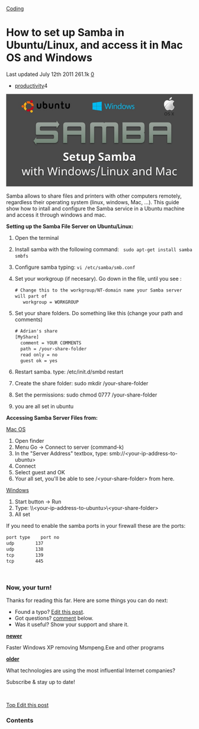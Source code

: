 



<a href="/categories/coding/" class="category-link">Coding</a>

How to set up Samba in Ubuntu/Linux, and access it in Mac OS and Windows
========================================================================

<span title="Last time this post was updated"> Last updated July 12th 2011 </span> <span class="m-x-2" title="Pageviews"> 261.1k </span> <span class="m-x-2" title="Click to go to the comments section"> [ <span class="disqus-comment-count" data-disqus-url="https://adrianmejia.com/how-to-set-up-samba-in-ubuntu-linux-and-access-it-in-mac-os-and-windows/">0</span>](#disqus_thread) </span>

-   <a href="/tags/productivity/" class="tag-list-link">productivity</a><span class="tag-list-count">4</span>

![How to set up Samba in Ubuntu/Linux, and access it in Mac OS and Windows](/images/samba-filesharing-with-windows-ubuntu-mac-large.jpg)

Samba allows to share files and printers with other computers remotely, regardless their operating system (linux, windows, Mac, ...). This guide show how to intall and configure the Samba service in a Ubuntu machine and access it through windows and mac.

<span id="more"></span>

**<span class="underline">Setting up the Samba File Server on Ubuntu/Linux:</span>**

1.  Open the terminal
2.  Install samba with the following command:   `sudo apt-get install samba smbfs`
3.  Configure samba typing: `vi /etc/samba/smb.conf`
4.  Set your workgroup (if necesary). Go down in the file, until you see :
      
        # Change this to the workgroup/NT-domain name your Samba server will part of
           workgroup = WORKGROUP

      

5.  Set your share folders. Do something like this (change your path and comments)
      
        # Adrian's share
        [MyShare]
          comment = YOUR COMMENTS
          path = /your-share-folder
          read only = no
          guest ok = yes

      

6.  Restart samba. type: /etc/init.d/smbd restart
7.  Create the share folder: sudo mkdir /your-share-folder
8.  Set the permissions: sudo chmod 0777 /your-share-folder
9.  you are all set in ubuntu

**<span class="underline">Accessing Samba Server Files from:</span>**

<span style="text-decoration: underline;">Mac OS</span>

1.  Open finder
2.  Menu Go -&gt; Connect to server (command-k)
3.  In the "Server Address" textbox, type: smb://&lt;your-ip-address-to-ubuntu&gt;
4.  Connect
5.  Select guest and OK
6.  Your all set, you'll be able to see /&lt;your-share-folder&gt; from here.

<span style="text-decoration: underline;">Windows</span>

1.  Start button -&gt; Run
2.  Type: \\\\&lt;your-ip-address-to-ubuntu&gt;\\&lt;your-share-folder&gt;
3.  All set

If you need to enable the samba ports in your firewall these are the ports:

  

    port type    port no
    udp        137
    udp        138
    tcp        139
    tcp        445

  

 

### Now, your turn!

Thanks for reading this far. Here are some things you can do next:

-   Found a typo? [Edit this post](https://github.com/amejiarosario/amejiarosario.github.io/edit/source/source/_posts/2011-07-12-how-to-set-up-samba-in-ubuntu-linux-and-access-it-in-mac-os-and-windows.md).
-   Got questions? [comment](#comments-section) below.
-   Was it useful? Show your support and share it.



<a href="/faster-windows-xp-removing-msmpeng-exe-and-other-programs/" class="article-nav-newer"><strong><em></em> newer</strong></a>

Faster Windows XP removing Msmpeng.Exe and other programs

<a href="/what-technologies-are-using-the-most-influential-internet-companies/" class="article-nav-older"><strong>older <em></em></strong></a>

What technologies are using the most influential Internet companies?

Subscribe & stay up to date!

 









[<span id="back-to-top" title="Go back to the top of this page"> Top </span>](#) <a href="#" class="p-x-3" title="Improve this post"><em></em> Edit this post</a>

### Contents




